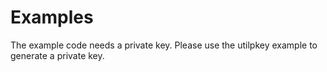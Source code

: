 # Examples

The example code needs a private key. Please use the utilpkey example to generate a private key.
